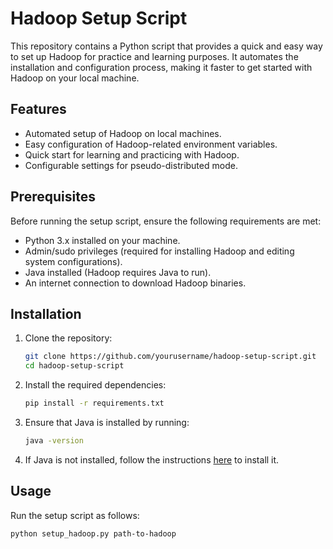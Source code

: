 # Hadoop Setup Script

This repository contains a Python script that provides a quick and easy way to set up Hadoop for practice and learning purposes. It automates the installation and configuration process, making it faster to get started with Hadoop on your local machine.

## Features

- Automated setup of Hadoop on local machines.
- Easy configuration of Hadoop-related environment variables.
- Quick start for learning and practicing with Hadoop.
- Configurable settings for pseudo-distributed mode.

## Prerequisites

Before running the setup script, ensure the following requirements are met:

- Python 3.x installed on your machine.
- Admin/sudo privileges (required for installing Hadoop and editing system configurations).
- Java installed (Hadoop requires Java to run).
- An internet connection to download Hadoop binaries.

## Installation

1. Clone the repository:
    ```bash
    git clone https://github.com/yourusername/hadoop-setup-script.git
    cd hadoop-setup-script
    ```

2. Install the required dependencies:
    ```bash
    pip install -r requirements.txt
    ```

3. Ensure that Java is installed by running:
    ```bash
    java -version
    ```

4. If Java is not installed, follow the instructions [here](https://www.oracle.com/java/technologies/javase-jdk11-downloads.html) to install it.

## Usage

Run the setup script as follows:

```bash
python setup_hadoop.py path-to-hadoop
```